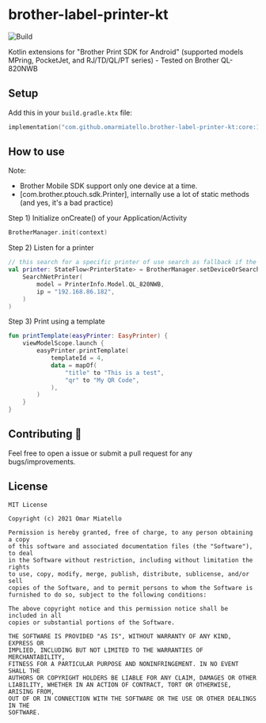 # brother-label-printer-kt

![Build](https://github.com/omarmiatello/brother-label-printer-kt/workflows/Pre%20Merge%20Checks/badge.svg)

Kotlin extensions for "Brother Print SDK for Android" (supported models MPring, PocketJet, and RJ/TD/QL/PT series) - Tested on Brother QL-820NWB

## Setup

Add this in your `build.gradle.ktx` file:
```kotlin
implementation("com.github.omarmiatello.brother-label-printer-kt:core:1.0.0")
```

## How to use

Note:
- Brother Mobile SDK support only one device at a time.
- [com.brother.ptouch.sdk.Printer], internally use a lot of static methods (and yes, it's a bad practice)

Step 1) Initialize onCreate() of your Application/Activity
```kotlin
BrotherManager.init(context)
```

Step 2) Listen for a printer
```kotlin
// this search for a specific printer of use search as fallback if the printer is not available at start
val printer: StateFlow<PrinterState> = BrotherManager.setDeviceOrSearch(
    SearchNetPrinter(
        model = PrinterInfo.Model.QL_820NWB,
        ip = "192.168.86.182",
    )
)
```

Step 3) Print using a template
```kotlin
fun printTemplate(easyPrinter: EasyPrinter) {
    viewModelScope.launch {
        easyPrinter.printTemplate(
            templateId = 4,
            data = mapOf(
                "title" to "This is a test",
                "qr" to "My QR Code",
            ),
        )
    }
}
```

## Contributing 🤝

Feel free to open a issue or submit a pull request for any bugs/improvements.

## License

```
MIT License

Copyright (c) 2021 Omar Miatello

Permission is hereby granted, free of charge, to any person obtaining a copy
of this software and associated documentation files (the "Software"), to deal
in the Software without restriction, including without limitation the rights
to use, copy, modify, merge, publish, distribute, sublicense, and/or sell
copies of the Software, and to permit persons to whom the Software is
furnished to do so, subject to the following conditions:

The above copyright notice and this permission notice shall be included in all
copies or substantial portions of the Software.

THE SOFTWARE IS PROVIDED "AS IS", WITHOUT WARRANTY OF ANY KIND, EXPRESS OR
IMPLIED, INCLUDING BUT NOT LIMITED TO THE WARRANTIES OF MERCHANTABILITY,
FITNESS FOR A PARTICULAR PURPOSE AND NONINFRINGEMENT. IN NO EVENT SHALL THE
AUTHORS OR COPYRIGHT HOLDERS BE LIABLE FOR ANY CLAIM, DAMAGES OR OTHER
LIABILITY, WHETHER IN AN ACTION OF CONTRACT, TORT OR OTHERWISE, ARISING FROM,
OUT OF OR IN CONNECTION WITH THE SOFTWARE OR THE USE OR OTHER DEALINGS IN THE
SOFTWARE.
```